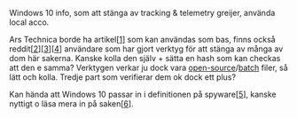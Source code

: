---
---

Windows 10 info, som att stänga av tracking & telemetry greijer, använda local acco.

Ars Technica borde ha artikel[[1]] som kan användas som bas, finns också reddit[[2]][[3]][[4]] användare som har gjort verktyg för att stänga av många av dom här sakerna. Kanske kolla den själv + sätta en hash som kan checkas att den e samma? Verktygen verkar ju dock vara [open-source][2]/[batch][3] filer, så lätt och kolla. Tredje part som verifierar dem ok dock ett plus?

Kan hända att Windows 10 passar in i definitionen på spyware[[5]], kanske nyttigt o läsa mera in på saken[[6]].

[1]: http://arstechnica.com/information-technology/2015/08/windows-10-doesnt-offer-much-privacy-by-default-heres-how-to-fix-it/
[2]: https://github.com/10se1ucgo/DisableWinTracking
[3]: http://pastebin.com/K8Ww4j8z
[4]: https://www.reddit.com/r/Windows10/comments/3fn46j/i_made_my_own_userfriendly_windows_10_privacy/
[5]: http://www.merriam-webster.com/dictionary/spyware
[6]: https://aralbalkan.com/notes/spyware-2.0/
